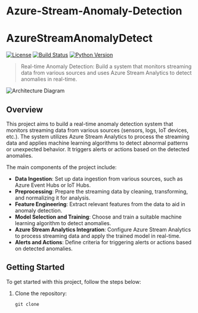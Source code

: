 # Azure-Stream-Anomaly-Detection

# AzureStreamAnomalyDetect

[![License](https://img.shields.io/badge/license-MIT-blue.svg)](LICENSE)
[![Build Status](https://img.shields.io/travis/{username}/{repository}.svg)](https://travis-ci.org/{username}/{repository})
[![Python Version](https://img.shields.io/badge/python-3.7%2B-blue.svg)](https://www.python.org/downloads/release/python-370/)

> Real-time Anomaly Detection: Build a system that monitors streaming data from various sources and uses Azure Stream Analytics to detect anomalies in real-time.

![Architecture Diagram](architectural_diagram.png)

## Overview

This project aims to build a real-time anomaly detection system that monitors streaming data from various sources (sensors, logs, IoT devices, etc.). The system utilizes Azure Stream Analytics to process the streaming data and applies machine learning algorithms to detect abnormal patterns or unexpected behavior. It triggers alerts or actions based on the detected anomalies.

The main components of the project include:

- **Data Ingestion**: Set up data ingestion from various sources, such as Azure Event Hubs or IoT Hubs.
- **Preprocessing**: Prepare the streaming data by cleaning, transforming, and normalizing it for analysis.
- **Feature Engineering**: Extract relevant features from the data to aid in anomaly detection.
- **Model Selection and Training**: Choose and train a suitable machine learning algorithm to detect anomalies.
- **Azure Stream Analytics Integration**: Configure Azure Stream Analytics to process streaming data and apply the trained model in real-time.
- **Alerts and Actions**: Define criteria for triggering alerts or actions based on detected anomalies.

## Getting Started

To get started with this project, follow the steps below:

1. Clone the repository:

   ```shell
   git clone 
